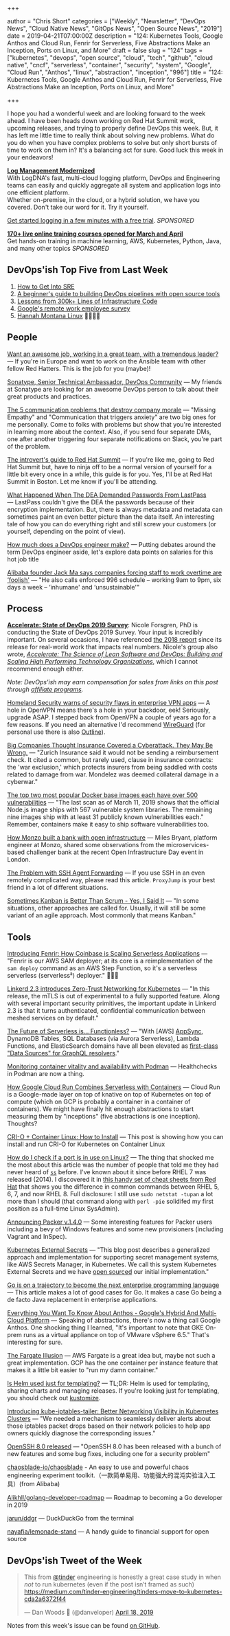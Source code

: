 +++

author = "Chris Short"
categories = ["Weekly", "Newsletter", "DevOps News", "Cloud Native News", "GitOps News", "Open Source News", "2019"]
date = 2019-04-21T07:00:00Z
description = "124: Kubernetes Tools, Google Anthos and Cloud Run, Fenrir for Serverless, Five Abstractions Make an Inception, Ports on Linux, and More"
draft = false
slug = "124"
tags = ["kubernetes", "devops", "open source", "cloud", "tech", "github", "cloud native", "cncf", "serverless", "container", "security", "system", "Google", "Cloud Run", "Anthos", "linux", "abstraction", "inception", "996"]
title = "124: Kubernetes Tools, Google Anthos and Cloud Run, Fenrir for Serverless, Five Abstractions Make an Inception, Ports on Linux, and More"

+++

I hope you had a wonderful week and are looking forward to the week ahead. I have been heads down working on Red Hat Summit work, upcoming releases, and trying to properly define DevOps this week. But, it has left me little time to really think about solving new problems. What do you do when you have complex problems to solve but only short bursts of time to work on them in? It's a balancing act for sure. Good luck this week in your endeavors!

[**Log Management Modernized**](https://logdna.com/sign-up/?utm_medium=Syndication&utm_campaign=DevOpsish&utm_source=DevOpsish)  
With LogDNA's fast, multi-cloud logging platform, DevOps and Engineering teams can easily and quickly aggregate all system and application logs into one efficient platform.  
Whether on-premise, in the cloud, or a hybrid solution, we have you covered. Don't take our word for it. Try it yourself.

[Get started logging in a few minutes with a free trial](https://logdna.com/sign-up/?utm_medium=Syndication&utm_campaign=DevOpsish&utm_source=DevOpsish). *SPONSORED*

[**170+ live online training courses opened for March and April**](https://www.oreilly.com/pub/cpc/213941)  
Get hands-on training in machine learning, AWS, Kubernetes, Python, Java, and many other topics *SPONSORED*


## DevOps'ish Top Five from Last Week

1. [How to Get Into SRE](https://blog.alicegoldfuss.com/how-to-get-into-sre/)
1. [A beginner's guide to building DevOps pipelines with open source tools](https://opensource.com/article/19/4/devops-pipeline)
1. [Lessons from 300k+ Lines of Infrastructure Code](https://www.infoq.com/presentations/infrastructure-cookbook)
1. [Google's remote work employee survey](https://www.fastcompany.com/90329043/exclusive-google-asked-100000-employees-about-remote-work-this-is-what-they-learned)
1. [Hannah Montana Linux](http://hannahmontana.sourceforge.net/) 👀🤣🤣🤣

## People

[Want an awesome job, working in a great team, with a tremendous leader?](https://social.icims.com/viewjob/pt1553611085158445da) — If you're in Europe and want to work on the Ansible team with other fellow Red Hatters. This is the job for you (maybe)!

[Sonatype, Senior Technical Ambassador, DevOps Community](https://jobs.lever.co/sonatype/eb80a45e-dd73-4cc2-beae-58f2d4b937b2) — My friends at Sonatype are looking for an awesome DevOps person to talk about their great products and practices.

[The 5 communication problems that destroy company morale](https://qz.com/work/1587170/the-five-types-of-communication-problems-that-destroy-company-morale/) — "Missing Empathy" and "Communication that triggers anxiety" are two big ones for me personally. Come to folks with problems but show that you're interested in learning more about the context. Also, if you send four separate DMs, one after another triggering four separate notifications on Slack, you're part of the problem.

[The introvert's guide to Red Hat Summit](https://www.redhat.com/en/blog/introverts-guide-red-hat-summit) — If you're like me, going to Red Hat Summit but, have to ninja off to be a normal version of yourself for a little bit every once in a while, this guide is for you. Yes, I'll be at Red Hat Summit in Boston. Let me know if you'll be attending.

[What Happened When The DEA Demanded Passwords From LastPass](https://www.forbes.com/sites/thomasbrewster/2019/04/10/what-happened-when-the-dea-demanded-passwords-from-lastpass/#190345307ebe) — LastPass couldn't give the DEA the passwords because of their encryption implementation. But, there is always metadata and metadata can sometimes paint an even better picture than the data itself. An interesting tale of how you can do everything right and still screw your customers (or yourself, depending on the point of view).

[How much does a DevOps engineer make?](https://enterprisersproject.com/article/2019/4/devops-engineer-salary) — Putting debates around the term DevOps engineer aside, let's explore data points on salaries for this hot job title

[Alibaba founder Jack Ma says companies forcing staff to work overtime are ‘foolish'](https://www.scmp.com/news/china/society/article/3006127/alibaba-founder-jack-ma-says-companies-forcing-staff-work) — "He also calls enforced 996 schedule – working 9am to 9pm, six days a week – ‘inhumane' and ‘unsustainable'"

## Process

[**Accelerate: State of DevOps 2019 Survey**](https://google.qualtrics.com/jfe/form/SV_0v2VZMeA2Eha365?sp=5):  Nicole Forsgren, PhD is conducting the State of DevOps 2019 Survey. Your input is incredibly important. On several occasions, I have referenced [the 2018 report](https://cloudplatformonline.com/2018-state-of-devops.html) since its release for real-world work that impacts real numbers. Nicole's group also wrote, [*Accelerate: The Science of Lean Software and DevOps: Building and Scaling High Performing Technology Organizations*](https://amzn.to/2Xnc5S2), which I cannot recommend enough either.

*Note: DevOps'ish may earn compensation for sales from links on this post through [affiliate programs](/terms/).*

[Homeland Security warns of security flaws in enterprise VPN apps](https://techcrunch.com/2019/04/12/enterprise-security-flaws/) — A hole in OpenVPN means there's a hole in your backdoor, eek! Seriously, upgrade ASAP. I stepped back from OpenVPN a couple of years ago for a few reasons. If you need an alternative I'd recommend [WireGuard](https://www.wireguard.com/) (for personal use there is also [Outline](https://getoutline.org/)).

[Big Companies Thought Insurance Covered a Cyberattack. They May Be Wrong.](https://www.nytimes.com/2019/04/15/technology/cyberinsurance-notpetya-attack.html) — "Zurich Insurance said it would not be sending a reimbursement check. It cited a common, but rarely used, clause in insurance contracts: the 'war exclusion,' which protects insurers from being saddled with costs related to damage from war. Mondelez was deemed collateral damage in a cyberwar."

[The top two most popular Docker base images each have over 500 vulnerabilities](https://snyk.io/blog/the-top-two-most-popular-docker-base-images-each-have-over-500-vulnerabilities/) — "The last scan as of March 11, 2019 shows that the official Node.js image ships with 567 vulnerable system libraries. The remaining nine images ship with at least 31 publicly known vulnerabilities each." Remember, containers make it easy to ship software vulnerabilities too.

[How Monzo built a bank with open infrastructure](https://www.computerworlduk.com/open-source/how-monzo-built-bank-with-open-infrastructure-3695090/) — Miles Bryant, platform engineer at Monzo, shared some observations from the microservices-based challenger bank at the recent Open Infrastructure Day event in London.

[The Problem with SSH Agent Forwarding](https://defn.io/2019/04/12/ssh-forwarding/) — If you use SSH in an even remotely complicated way, please read this article. `ProxyJump` is your best friend in a lot of different situations.

[Sometimes Kanban is Better Than Scrum - Yes, I Said It](https://www.mountaingoatsoftware.com/blog/when-kanban-is-the-better-choice) — "In some situations, other approaches are called for. Usually, it will still be some variant of an agile approach. Most commonly that means Kanban."

## Tools

[Introducing Fenrir: How Coinbase is Scaling Serverless Applications](https://blog.coinbase.com/introducing-fenrir-how-coinbase-is-scaling-serverless-applications-9ba6e3a74761) — "Fenrir is our AWS SAM deployer; at its core is a reimplementation of the `sam deploy` command as an AWS Step Function, so it's a serverless serverless (serverless²) deployer." 🤯🤯🤯

[Linkerd 2.3 introduces Zero-Trust Networking for Kubernetes](https://hub.packtpub.com/linkerd-2-3-introduces-zero-trust-networking-for-kubernetes/) — "In this release, the mTLS is out of experimental to a fully supported feature. Along with several important security primitives, the important update in Linkerd 2.3 is that it turns authenticated, confidential communication between meshed services on by default."

[The Future of Serverless is... Functionless?](https://www.stackery.io/blog/future-of-serverless/) — "With [AWS] [AppSync](https://aws.amazon.com/appsync/), DynamoDB Tables, SQL Databases (via Aurora Serverless), Lambda Functions, and ElasticSearch domains have all been elevated as [first-class "Data Sources" for GraphQL resolvers](https://docs.aws.amazon.com/appsync/latest/devguide/tutorials.html)."

[Monitoring container vitality and availability with Podman](https://developers.redhat.com/blog/2019/04/18/monitoring-container-vitality-and-availability-with-podman/) — Healthchecks in Podman are now a thing.

[How Google Cloud Run Combines Serverless with Containers](https://thenewstack.io/how-google-cloud-run-combines-serverless-with-containers/) — Cloud Run is a Google-made layer on top of knative on top of Kubernetes on top of compute (which on GCP is probably a container in a container of containers). We might have finally hit enough abstractions to start measuring them by "inceptions" (five abstractions is one inception). Thoughts?

[CRI-O + Container Linux: How to Install](https://edenmal.moe/post/2018/CRI-O-Container-Linux-How-to-Install/) — This post is showing how you can install and run CRI-O for Kubernetes on Container Linux

[How do I check if a port is in use on Linux?](https://www.cyberciti.biz/faq/how-do-i-check-if-a-port-is-in-use-on-linux/) — The thing that shocked me the most about this article was the number of people that told me they had never heard of [`ss`](https://linux.die.net/man/8/ss) before. I've known about it since before RHEL 7 was released (2014). I discovered it in [this handy set of cheat sheets from Red Hat](https://access.redhat.com/articles/1189123) that shows you the difference in common commands between RHEL 5, 6, 7, and now RHEL 8. Full disclosure: I still use `sudo netstat -tupan` a lot more than I should (that command along with `perl -pie` solidifed my first position as a full-time Linux SysAdmin).

[Announcing Packer v.1.4.0](https://www.hashicorp.com/blog/announcing-packer-v-1-4-0) — Some interesting features for Packer users including a bevy of Windows features and some new provisioners (including Vagrant and InSpec).

[Kubernetes External Secrets](https://godaddy.github.io/2019/04/16/kubernetes-external-secrets/) — "This blog post describes a generalized approach and implementation for supporting secret management systems, like AWS Secrets Manager, in Kubernetes. We call this system Kubernetes External Secrets and we have [open sourced](https://github.com/godaddy/kubernetes-external-secrets) our initial implementation."

[Go is on a trajectory to become the next enterprise programming language](https://hackernoon.com/go-is-on-a-trajectory-to-become-the-next-enterprise-programming-language-3b75d70544e) — This article makes a lot of good cases for Go. It makes a case Go being a de facto Java replacement in enterprise applications.

[Everything You Want To Know About Anthos - Google's Hybrid And Multi-Cloud Platform](https://www.forbes.com/sites/janakirammsv/2019/04/14/everything-you-want-to-know-about-anthos-googles-hybrid-and-multi-cloud-platform/#30ed8c965b66) — Speaking of abstractions, there's now a thing call Google Anthos. One shocking thing I learned, "It's important to note that GKE On-prem runs as a virtual appliance on top of VMware vSphere 6.5." That's interesting for sure.

[The Fargate Illusion](https://leebriggs.co.uk/blog/2019/04/13/the-fargate-illusion.html) — AWS Fargate is a great idea but, maybe not such a great implementation. GCP has the one container per instance feature that makes it a little bit easier to "run my damn container."

[Is Helm used just for templating?](https://learnk8s.io/helm-templating-kubernetes-yaml/) — TL;DR: Helm is used for templating, sharing charts and managing releases. If you're looking just for templating, you should check out [kustomize](https://github.com/kubernetes-sigs/kustomize).

[Introducing kube-iptables-tailer: Better Networking Visibility in Kubernetes Clusters](https://kubernetes.io/blog/2019/04/19/introducing-kube-iptables-tailer/) — "We needed a mechanism to seamlessly deliver alerts about those iptables packet drops based on their network policies to help app owners quickly diagnose the corresponding issues."

[OpenSSH 8.0 released](https://lwn.net/Articles/786236/) — "OpenSSH 8.0 has been released with a bunch of new features and some bug fixes, including one for a security problem"

[chaosblade-io/chaosblade](https://github.com/chaosblade-io/chaosblade) - An easy to use and powerful chaos engineering experiment toolkit.（一款简单易用、功能强大的混沌实验注入工具）(from Alibaba)

[Alikhll/golang-developer-roadmap](https://github.com/Alikhll/golang-developer-roadmap) — Roadmap to becoming a Go developer in 2019

[jarun/ddgr](https://github.com/jarun/ddgr) — DuckDuckGo from the terminal

[nayafia/lemonade-stand](https://github.com/nayafia/lemonade-stand) — A handy guide to financial support for open source

## DevOps'ish Tweet of the Week

> This from [@tinder](https://twitter.com/Tinder) engineering is honestly a great case study in when *not* to run kubernetes (even if the post isn’t framed as such) <https://medium.com/tinder-engineering/tinders-move-to-kubernetes-cda2a6372f44>
>
> — Dan Woods 🥁 (@danveloper) [April 18, 2019](https://twitter.com/danveloper/status/1118816110571339778)

Notes from this week's issue can be found [on GitHub](https://github.com/chris-short/devopsish.com).
